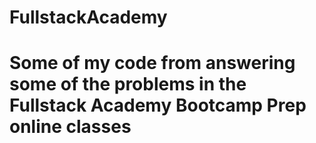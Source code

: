 # FullstackAcademy
# Some of my code from answering some of the problems in the Fullstack Academy Bootcamp Prep online classes
#
